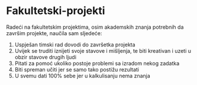 # Fakultetski-projekti
Radeći na fakultetskim projektima, osim akademskih znanja potrebnih da završim projekte, naučila sam sljedeće:
1. Uspješan timski rad dovodi do završetka projekta
2. Uvijek se truditi iznijeti svoje stavove i mišljenja, te biti kreativan i uzeti u obzir stavove drugih ljudi
3. Pitati za pomoć ukoliko postoje problemi sa izradom nekog zadatka
4. Biti spreman učiti jer se samo tako postižu rezultati
5. U svemu dati 100% sebe jer u kalkulisanju nema znanja
